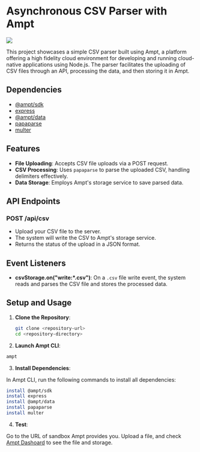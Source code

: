 # Asynchronous CSV Parser with Ampt

[<img src="https://getampt.com/button"/>](https://ampt.dev/start?template=async-csv-parser)

This project showcases a simple CSV parser built using Ampt, a platform offering a high fidelity cloud environment for developing and running cloud-native applications using Node.js. The parser facilitates the uploading of CSV files through an API, processing the data, and then storing it in Ampt.

## Dependencies

- [@ampt/sdk](https://getampt.com/docs/sdk)
- [express](https://expressjs.com/)
- [@ampt/data](https://getampt.com/docs/data)
- [papaparse](https://www.papaparse.com/)
- [multer](https://github.com/expressjs/multer)

## Features

- **File Uploading**: Accepts CSV file uploads via a POST request.
- **CSV Processing**: Uses `papaparse` to parse the uploaded CSV, handling delimiters effectively.
- **Data Storage**: Employs Ampt's storage service to save parsed data.

## API Endpoints

### POST /api/csv

- Upload your CSV file to the server.
- The system will write the CSV to Ampt's storage service.
- Returns the status of the upload in a JSON format.

## Event Listeners

- **csvStorage.on("write:*.csv")**: On a `.csv` file write event, the system reads and parses the CSV file and stores the processed data.

## Setup and Usage

1. **Clone the Repository**:
   ```bash
   git clone <repository-url>
   cd <repository-directory>
   ```
2. **Launch Ampt CLI**:
```bash
ampt
```
3. **Install Dependencies**:

In Ampt CLI, run the following commands to install all dependencies: 

```bash
install @ampt/sdk
install express
install @ampt/data
install papaparse
install multer
```
4. **Test**:
   
Go to the URL of sandbox Ampt provides you. Upload a file, and check [Ampt Dashoard](ampt.dev) to see the file and storage.
